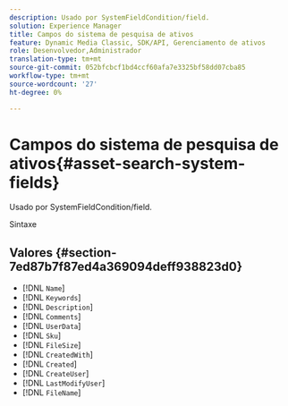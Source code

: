 ```yaml
---
description: Usado por SystemFieldCondition/field.
solution: Experience Manager
title: Campos do sistema de pesquisa de ativos
feature: Dynamic Media Classic, SDK/API, Gerenciamento de ativos
role: Desenvolvedor,Administrador
translation-type: tm+mt
source-git-commit: 052bfcbcf1bd4ccf60afa7e3325bf58dd07cba85
workflow-type: tm+mt
source-wordcount: '27'
ht-degree: 0%

---
```



# Campos do sistema de pesquisa de ativos{#asset-search-system-fields}

Usado por SystemFieldCondition/field.

Sintaxe

## Valores {#section-7ed87b7f87ed4a369094deff938823d0}

* [!DNL `Name`]
* [!DNL `Keywords`]
* [!DNL `Description`]
* [!DNL `Comments`]
* [!DNL `UserData`]
* [!DNL `Sku`]
* [!DNL `FileSize`]
* [!DNL `CreatedWith`]
* [!DNL `Created`]
* [!DNL `CreateUser`]
* [!DNL `LastModifyUser`]
* [!DNL `FileName`]

